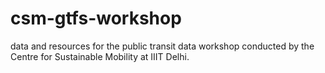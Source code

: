 # csm-gtfs-workshop
data and resources for the public transit data workshop conducted by the Centre for Sustainable Mobility at IIIT Delhi.
